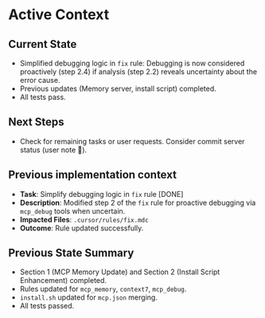 # Active Context

## Current State
- Simplified debugging logic in `fix` rule: Debugging is now considered proactively (step 2.4) if analysis (step 2.2) reveals uncertainty about the error cause.
- Previous updates (Memory server, install script) completed.
- All tests pass.

## Next Steps
- Check for remaining tasks or user requests. Consider commit server status (user note 📌).

## Previous implementation context
- **Task**: Simplify debugging logic in `fix` rule [DONE]
- **Description**: Modified step 2 of the `fix` rule for proactive debugging via `mcp_debug` tools when uncertain.
- **Impacted Files**: `.cursor/rules/fix.mdc`
- **Outcome**: Rule updated successfully.

## Previous State Summary
- Section 1 (MCP Memory Update) and Section 2 (Install Script Enhancement) completed.
- Rules updated for `mcp_memory`, `context7`, `mcp_debug`.
- `install.sh` updated for `mcp.json` merging.
- All tests passed. 